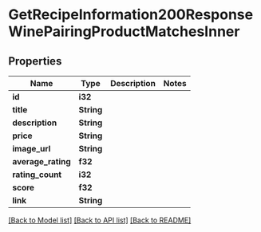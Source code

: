 # GetRecipeInformation200ResponseWinePairingProductMatchesInner

## Properties

Name | Type | Description | Notes
------------ | ------------- | ------------- | -------------
**id** | **i32** |  | 
**title** | **String** |  | 
**description** | **String** |  | 
**price** | **String** |  | 
**image_url** | **String** |  | 
**average_rating** | **f32** |  | 
**rating_count** | **i32** |  | 
**score** | **f32** |  | 
**link** | **String** |  | 

[[Back to Model list]](../README.md#documentation-for-models) [[Back to API list]](../README.md#documentation-for-api-endpoints) [[Back to README]](../README.md)


